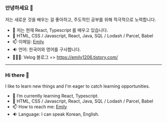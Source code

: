 ### 안녕하세요 👋
저는 새로운 것을 배우는 걸 좋아하고, 주도적인 공부를 위해 적극적으로 노력합니다.

- 🌱 저는 현재 React, Typescript 를 배우고 있습니다. 
- 🤖 HTML, CSS / Javascript, React, Java, SQL / Lodash / Parcel, Babel 
- 📫 이메일: [Emily](mailto:younggyoung.lee1@gmail.com)
- 🔉 언어: 한국어와 영어를 구사합니다. 
- 👩🏻‍💻: Velog 블로그 => https://emily1206.tistory.com/

---------------------------------------------------------------------

### Hi there 👋
I like to learn new things and I'm eager to catch learning opportunities.

- 🌱 I’m currently learning React, Typescript. 
- 🤖 HTML, CSS / Javascript, React, Java, SQL / Lodash / Parcel, Babel 
- 📫 How to reach me: [Emily](mailto:younggyoung.lee1@gmail.com)
- 🔉 Language: I can speak Korean, English.
